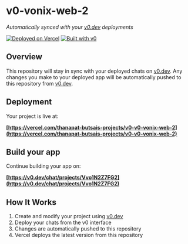 # v0-vonix-web-2

*Automatically synced with your [v0.dev](https://v0.dev) deployments*

[![Deployed on Vercel](https://img.shields.io/badge/Deployed%20on-Vercel-black?style=for-the-badge&logo=vercel)](https://vercel.com/thanapat-butsais-projects/v0-v0-vonix-web-2)
[![Built with v0](https://img.shields.io/badge/Built%20with-v0.dev-black?style=for-the-badge)](https://v0.dev/chat/projects/Vvo1N2Z7FG2)

## Overview

This repository will stay in sync with your deployed chats on [v0.dev](https://v0.dev).
Any changes you make to your deployed app will be automatically pushed to this repository from [v0.dev](https://v0.dev).

## Deployment

Your project is live at:

**[https://vercel.com/thanapat-butsais-projects/v0-v0-vonix-web-2](https://vercel.com/thanapat-butsais-projects/v0-v0-vonix-web-2)**

## Build your app

Continue building your app on:

**[https://v0.dev/chat/projects/Vvo1N2Z7FG2](https://v0.dev/chat/projects/Vvo1N2Z7FG2)**

## How It Works

1. Create and modify your project using [v0.dev](https://v0.dev)
2. Deploy your chats from the v0 interface
3. Changes are automatically pushed to this repository
4. Vercel deploys the latest version from this repository